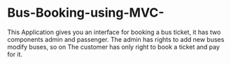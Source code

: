 # Bus-Booking-using-MVC-
This Application gives you an interface for booking a bus ticket, it has two components admin and passenger.
The admin has rights to add new buses modify buses, so on
The customer has only right to book a ticket and pay for it.
